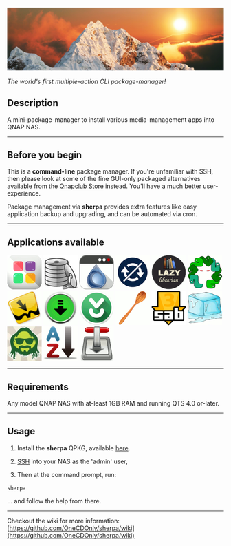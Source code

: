 ![icon](images/sherpa.wide.png)

*The world's first multiple-action CLI package-manager!*

## Description

A mini-package-manager to install various media-management apps into QNAP NAS.

---
## Before you begin

This is a **command-line** package manager. If you're unfamiliar with SSH, then please look at some of the fine GUI-only packaged alternatives available from the [Qnapclub Store](https://qnapclub.eu/en) instead. You'll have a much better user-experience.

Package management via **sherpa** provides extra features like easy application backup and upgrading, and can be automated via cron.

---
## Applications available
[![Entware](images/Entware.gif)](https://github.com/Entware/Entware/wiki)
[![Par2](images/Par2.gif)](https://github.com/Parchive/par2cmdline)
[![Deluge](images/Deluge-web.gif)](https://dev.deluge-torrent.org/)
[![HideThatBanner](images/HideThatBanner.gif)](https://github.com/OneCDOnly/HideThatBanner)
[![LazyLibrarian](images/LazyLibrarian.gif)](https://lazylibrarian.gitlab.io/)
[![Medusa](images/OMedusa.gif)](https://github.com/pymedusa/Medusa)
[![Mylar3](images/Mylar3.gif)](https://github.com/mylar3/mylar3)
[![NZBGet](images/NZBGet.gif)](https://nzbget.net/)
[![nzbToMedia](images/nzbToMedia.gif)](https://github.com/clinton-hall/nzbToMedia)
[![RunLast](images/RunLast.gif)](https://github.com/OneCDOnly/RunLast)
[![SABnzbd](images/SABnzbd.gif)](https://github.com/sabnzbd/sabnzbd)
[![SickChill](images/SickChill.gif)](https://github.com/SickChill/SickChill)
[![SickGear](images/OSickGear.gif)](https://github.com/SickGear/SickGear)
[![SortMyQPKGs](images/SortMyQPKGs.gif)](https://github.com/OneCDOnly/SortMyQPKGs)
[![Transmission](images/OTransmission.gif)](https://transmissionbt.com/)

---
## Requirements

Any model QNAP NAS with at-least 1GB RAM and running QTS 4.0 or-later.

---
## Usage

1) Install the **sherpa** QPKG, available [here](https://github.com/OneCDOnly/sherpa/tree/master/QPKGs/sherpa/build).

2) [SSH](https://www.qnap.com/en/how-to/knowledge-base/article/how-to-access-qnap-nas-by-ssh/) into your NAS as the 'admin' user,

3) Then at the command prompt, run:

```
sherpa
```

... and follow the help from there.

---
Checkout the wiki for more information: [https://github.com/OneCDOnly/sherpa/wiki](https://github.com/OneCDOnly/sherpa/wiki)